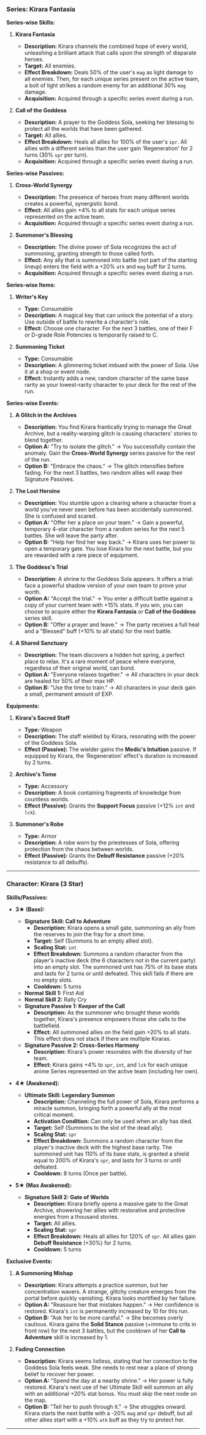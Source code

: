 ### **Series: Kirara Fantasia**

**Series-wise Skills:**

1.  **Kirara Fantasia**
    *   **Description:** Kirara channels the combined hope of every world, unleashing a brilliant attack that calls upon the strength of disparate heroes.
    *   **Target:** All enemies.
    *   **Effect Breakdown:** Deals 50% of the user's `mag` as light damage to all enemies. Then, for each unique series present on the active team, a bolt of light strikes a random enemy for an additional 30% `mag` damage.
    *   **Acquisition:** Acquired through a specific series event during a run.

2.  **Call of the Goddess**
    *   **Description:** A prayer to the Goddess Sola, seeking her blessing to protect all the worlds that have been gathered.
    *   **Target:** All allies.
    *   **Effect Breakdown:** Heals all allies for 100% of the user's `spr`. All allies with a different series than the user gain 'Regeneration' for 2 turns (30% `spr` per turn).
    *   **Acquisition:** Acquired through a specific series event during a run.

**Series-wise Passives:**

1.  **Cross-World Synergy**
    *   **Description:** The presence of heroes from many different worlds creates a powerful, synergistic bond.
    *   **Effect:** All allies gain +4% to all stats for each unique series represented on the active team.
    *   **Acquisition:** Acquired through a specific series event during a run.

2.  **Summoner's Blessing**
    *   **Description:** The divine power of Sola recognizes the act of summoning, granting strength to those called forth.
    *   **Effect:** Any ally that is summoned into battle (not part of the starting lineup) enters the field with a +20% `atk` and `mag` buff for 2 turns.
    *   **Acquisition:** Acquired through a specific series event during a run.

**Series-wise Items:**

1.  **Writer's Key**
    *   **Type:** Consumable
    *   **Description:** A magical key that can unlock the potential of a story. Use outside of battle to rewrite a character's role.
    *   **Effect:** Choose one character. For the next 3 battles, one of their F or D-grade Role Potencies is temporarily raised to C.

2.  **Summoning Ticket**
    *   **Type:** Consumable
    *   **Description:** A glimmering ticket imbued with the power of Sola. Use it at a shop or event node.
    *   **Effect:** Instantly adds a new, random character of the same base rarity as your lowest-rarity character to your deck for the rest of the run.

**Series-wise Events:**

1.  **A Glitch in the Archives**
    *   **Description:** You find Kirara frantically trying to manage the Great Archive, but a reality-warping glitch is causing characters' stories to blend together.
    *   **Option A:** "Try to isolate the glitch." -> You successfully contain the anomaly. Gain the **Cross-World Synergy** series passive for the rest of the run.
    *   **Option B:** "Embrace the chaos." -> The glitch intensifies before fading. For the next 3 battles, two random allies will swap their Signature Passives.

2.  **The Lost Heroine**
    *   **Description:** You stumble upon a clearing where a character from a world you've never seen before has been accidentally summoned. She is confused and scared.
    *   **Option A:** "Offer her a place on your team." -> Gain a powerful, temporary 4-star character from a random series for the next 5 battles. She will leave the party after.
    *   **Option B:** "Help her find her way back." -> Kirara uses her power to open a temporary gate. You lose Kirara for the next battle, but you are rewarded with a rare piece of equipment.

3.  **The Goddess's Trial**
    *   **Description:** A shrine to the Goddess Sola appears. It offers a trial: face a powerful shadow version of your own team to prove your worth.
    *   **Option A:** "Accept the trial." -> You enter a difficult battle against a copy of your current team with +15% stats. If you win, you can choose to acquire either the **Kirara Fantasia** or **Call of the Goddess** series skill.
    *   **Option B:** "Offer a prayer and leave." -> The party receives a full heal and a "Blessed" buff (+10% to all stats) for the next battle.

4.  **A Shared Sanctuary**
    *   **Description:** The team discovers a hidden hot spring, a perfect place to relax. It's a rare moment of peace where everyone, regardless of their original world, can bond.
    *   **Option A:** "Everyone relaxes together." -> All characters in your deck are healed for 50% of their max HP.
    *   **Option B:** "Use the time to train." -> All characters in your deck gain a small, permanent amount of EXP.

**Equipments:**

1.  **Kirara's Sacred Staff**
    *   **Type:** Weapon
    *   **Description:** The staff wielded by Kirara, resonating with the power of the Goddess Sola.
    *   **Effect (Passive):** The wielder gains the **Medic's Intuition** passive. If equipped by Kirara, the 'Regeneration' effect's duration is increased by 2 turns.

2.  **Archive's Tome**
    *   **Type:** Accessory
    *   **Description:** A book containing fragments of knowledge from countless worlds.
    *   **Effect (Passive):** Grants the **Support Focus** passive (+12% `int` and `lck`).

3.  **Summoner's Robe**
    *   **Type:** Armor
    *   **Description:** A robe worn by the priestesses of Sola, offering protection from the chaos between worlds.
    *   **Effect (Passive):** Grants the **Debuff Resistance** passive (+20% resistance to all debuffs).

---
### **Character: Kirara (3 Star)**

**Skills/Passives:**

*   **3★ (Base):**
    *   **Signature Skill: Call to Adventure**
        *   **Description:** Kirara opens a small gate, summoning an ally from the reserves to join the fray for a short time.
        *   **Target:** Self (Summons to an empty allied slot).
        *   **Scaling Stat:** `int`
        *   **Effect Breakdown:** Summons a random character from the player's inactive deck (the 6 characters not in the current party) into an empty slot. The summoned unit has 75% of its base stats and lasts for 2 turns or until defeated. This skill fails if there are no empty slots.
        *   **Cooldown:** 5 turns
    *   **Normal Skill 1:** First Aid
    *   **Normal Skill 2:** Rally Cry
    *   **Signature Passive 1: Keeper of the Call**
        *   **Description:** As the summoner who brought these worlds together, Kirara's presence empowers those she calls to the battlefield.
        *   **Effect:** All summoned allies on the field gain +20% to all stats. This effect does not stack if there are multiple Kiraras.
    *   **Signature Passive 2: Cross-Series Harmony**
        *   **Description:** Kirara's power resonates with the diversity of her team.
        *   **Effect:** Kirara gains +4% to `spr`, `int`, and `lck` for each unique anime Series represented on the active team (including her own).

*   **4★ (Awakened):**
    *   **Ultimate Skill: Legendary Summon**
        *   **Description:** Channeling the full power of Sola, Kirara performs a miracle summon, bringing forth a powerful ally at the most critical moment.
        *   **Activation Condition:** Can only be used when an ally has died.
        *   **Target:** Self (Summons to the slot of the dead ally).
        *   **Scaling Stat:** `spr`
        *   **Effect Breakdown:** Summons a random character from the player's inactive deck with the highest base rarity. The summoned unit has 110% of its base stats, is granted a shield equal to 200% of Kirara's `spr`, and lasts for 3 turns or until defeated.
        *   **Cooldown:** 8 turns (Once per battle).

*   **5★ (Max Awakened):**
    *   **Signature Skill 2: Gate of Worlds**
        *   **Description:** Kirara briefly opens a massive gate to the Great Archive, showering her allies with restorative and protective energies from a thousand stories.
        *   **Target:** All allies.
        *   **Scaling Stat:** `spr`
        *   **Effect Breakdown:** Heals all allies for 120% of `spr`. All allies gain **Debuff Resistance** (+30%) for 2 turns.
        *   **Cooldown:** 5 turns

**Exclusive Events:**

1.  **A Summoning Mishap**
    *   **Description:** Kirara attempts a practice summon, but her concentration wavers. A strange, glitchy creature emerges from the portal before quickly vanishing. Kirara looks mortified by her failure.
    *   **Option A:** "Reassure her that mistakes happen." -> Her confidence is restored. Kirara's `int` is permanently increased by 10 for this run.
    *   **Option B:** "Ask her to be more careful." -> She becomes overly cautious. Kirara gains the **Solid Stance** passive (+immune to crits in front row) for the next 3 battles, but the cooldown of her **Call to Adventure** skill is increased by 1.

2.  **Fading Connection**
    *   **Description:** Kirara seems listless, stating that her connection to the Goddess Sola feels weak. She needs to rest near a place of strong belief to recover her power.
    *   **Option A:** "Spend the day at a nearby shrine." -> Her power is fully restored. Kirara's next use of her Ultimate Skill will summon an ally with an additional +20% stat bonus. You must skip the next node on the map.
    *   **Option B:** "Tell her to push through it." -> She struggles onward. Kirara starts the next battle with a -20% `mag` and `spr` debuff, but all other allies start with a +10% `atk` buff as they try to protect her.

***